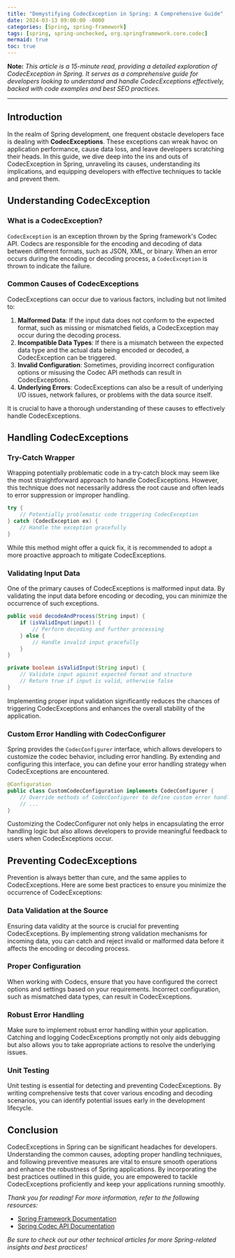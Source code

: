 ```yaml
---
title: "Demystifying CodecException in Spring: A Comprehensive Guide"
date: 2024-03-13 09:00:00 -0000
categories: [Spring, spring-framework]
tags: [spring, spring-unchecked, org.springframework.core.codec]
mermaid: true
toc: true
---
```



**Note:** _This article is a 15-minute read, providing a detailed exploration of CodecException in Spring. It serves as a comprehensive guide for developers looking to understand and handle CodecExceptions effectively, backed with code examples and best SEO practices._

---

## Introduction

In the realm of Spring development, one frequent obstacle developers face is dealing with **CodecExceptions**. These exceptions can wreak havoc on application performance, cause data loss, and leave developers scratching their heads. In this guide, we dive deep into the ins and outs of CodecException in Spring, unraveling its causes, understanding its implications, and equipping developers with effective techniques to tackle and prevent them.

## Understanding CodecException

### What is a CodecException?

`CodecException` is an exception thrown by the Spring framework's Codec API. Codecs are responsible for the encoding and decoding of data between different formats, such as JSON, XML, or binary. When an error occurs during the encoding or decoding process, a `CodecException` is thrown to indicate the failure.

### Common Causes of CodecExceptions

CodecExceptions can occur due to various factors, including but not limited to:

1. **Malformed Data**: If the input data does not conform to the expected format, such as missing or mismatched fields, a CodecException may occur during the decoding process.
2. **Incompatible Data Types**: If there is a mismatch between the expected data type and the actual data being encoded or decoded, a CodecException can be triggered.
3. **Invalid Configuration**: Sometimes, providing incorrect configuration options or misusing the Codec API methods can result in CodecExceptions.
4. **Underlying Errors**: CodecExceptions can also be a result of underlying I/O issues, network failures, or problems with the data source itself.

It is crucial to have a thorough understanding of these causes to effectively handle CodecExceptions.

## Handling CodecExceptions

### Try-Catch Wrapper

Wrapping potentially problematic code in a try-catch block may seem like the most straightforward approach to handle CodecExceptions. However, this technique does not necessarily address the root cause and often leads to error suppression or improper handling.

```java
try {
    // Potentially problematic code triggering CodecException
} catch (CodecException ex) {
    // Handle the exception gracefully
}
```

While this method might offer a quick fix, it is recommended to adopt a more proactive approach to mitigate CodecExceptions.

### Validating Input Data

One of the primary causes of CodecExceptions is malformed input data. By validating the input data before encoding or decoding, you can minimize the occurrence of such exceptions.

```java
public void decodeAndProcess(String input) {
    if (isValidInput(input)) {
        // Perform decoding and further processing
    } else {
        // Handle invalid input gracefully
    }
}

private boolean isValidInput(String input) {
    // Validate input against expected format and structure
    // Return true if input is valid, otherwise false
}
```

Implementing proper input validation significantly reduces the chances of triggering CodecExceptions and enhances the overall stability of the application.

### Custom Error Handling with CodecConfigurer

Spring provides the `CodecConfigurer` interface, which allows developers to customize the codec behavior, including error handling. By extending and configuring this interface, you can define your error handling strategy when CodecExceptions are encountered.

```java
@Configuration
public class CustomCodecConfiguration implements CodecConfigurer {
    // Override methods of CodecConfigurer to define custom error handling
    // ...
}
```

Customizing the CodecConfigurer not only helps in encapsulating the error handling logic but also allows developers to provide meaningful feedback to users when CodecExceptions occur.

## Preventing CodecExceptions

Prevention is always better than cure, and the same applies to CodecExceptions. Here are some best practices to ensure you minimize the occurrence of CodecExceptions:

### Data Validation at the Source

Ensuring data validity at the source is crucial for preventing CodecExceptions. By implementing strong validation mechanisms for incoming data, you can catch and reject invalid or malformed data before it affects the encoding or decoding process.

### Proper Configuration

When working with Codecs, ensure that you have configured the correct options and settings based on your requirements. Incorrect configuration, such as mismatched data types, can result in CodecExceptions.

### Robust Error Handling

Make sure to implement robust error handling within your application. Catching and logging CodecExceptions promptly not only aids debugging but also allows you to take appropriate actions to resolve the underlying issues.

### Unit Testing

Unit testing is essential for detecting and preventing CodecExceptions. By writing comprehensive tests that cover various encoding and decoding scenarios, you can identify potential issues early in the development lifecycle.

## Conclusion

CodecExceptions in Spring can be significant headaches for developers. Understanding the common causes, adopting proper handling techniques, and following preventive measures are vital to ensure smooth operations and enhance the robustness of Spring applications. By incorporating the best practices outlined in this guide, you are empowered to tackle CodecExceptions proficiently and keep your applications running smoothly.

_Thank you for reading! For more information, refer to the following resources:_

- [Spring Framework Documentation](https://docs.spring.io/spring-framework/docs/current/reference/html/index.html)
- [Spring Codec API Documentation](https://docs.spring.io/spring-framework/docs/current/javadoc-api/org/springframework/util/codec/package-summary.html)

_Be sure to check out our other technical articles for more Spring-related insights and best practices!_
